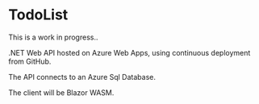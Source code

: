 # TodoList

This is a work in progress..

.NET Web API hosted on Azure Web Apps, using continuous deployment from GitHub.

The API connects to an Azure Sql Database.

The client will be Blazor WASM.

